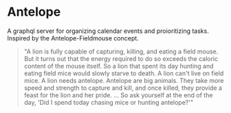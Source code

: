 # Antelope

A graphql server for organizing calendar events and proioritizing  tasks. Inspired by the Antelope-Fieldmouse concept.

> "A lion is fully capable of capturing, killing, and eating a field mouse. But it turns out that the energy required to do so exceeds the caloric content of the mouse itself. So a lion that spent its day hunting and eating field mice would slowly starve to death. A lion can't live on field mice. A lion needs antelope. Antelope are big animals. They take more speed and strength to capture and kill, and once killed, they provide a feast for the lion and her pride. ... So ask yourself at the end of the day, 'Did I spend today chasing mice or hunting antelope?'"
